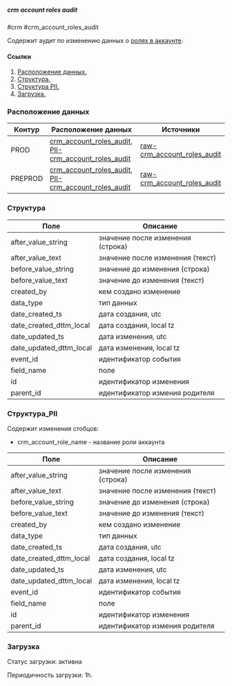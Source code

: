 ##### crm account roles audit
#crm #crm_account_roles_audit

Содержит аудит по изменению данных о [ролях в аккаунте](https://a.yandex-team.ru/arc_vcs/cloud/dwh/nirvana/vh/workflows/ods/yt/crm/crm_account_roles).


#### Ссылки
1. [Расположение данных.](#расположение-данных)
2. [Структура.](#структура)
3. [Структура PII.](#структура_PII)
4. [Загрузка.](#загрузка)


### Расположение данных

| Контур  | Расположение данных                                                                                                                                                                                                                                                                      | Источники                                                                                                                                              |
|---------|------------------------------------------------------------------------------------------------------------------------------------------------------------------------------------------------------------------------------------------------------------------------------------------|--------------------------------------------------------------------------------------------------------------------------------------------------------|
| PROD    | [crm_account_roles_audit](https://yt.yandex-team.ru/hahn/navigation?path=//home/cloud-dwh/data/prod/ods/crm/crm_account_roles_audit), [PII-crm_account_roles_audit](https://yt.yandex-team.ru/hahn/navigation?path=//home/cloud-dwh/data/prod/ods/crm/PII/crm_account_roles_audit)       | [raw-crm_account_roles_audit](https://yt.yandex-team.ru/hahn/navigation?path=//home/cloud-dwh/data/prod/raw/mysql/crm-cloud/cloud8_accountroles_audit) |
| PREPROD | [crm_account_roles_audit](https://yt.yandex-team.ru/hahn/navigation?path=//home/cloud-dwh/data/preprod/ods/crm/crm_account_roles_audit), [PII-crm_account_roles_audit](https://yt.yandex-team.ru/hahn/navigation?path=//home/cloud-dwh/data/preprod/ods/crm/PII/crm_account_roles_audit) | [raw-crm_account_roles_audit](https://yt.yandex-team.ru/hahn/navigation?path=//home/cloud-dwh/data/prod/raw/mysql/crm-cloud/cloud8_accountroles_audit) |


### Структура

| Поле                    | Описание                          |
|-------------------------|-----------------------------------|
| after_value_string      | значение после изменения (строка) |
| after_value_text        | значение после изменения (текст)  |
| before_value_string     | значение до изменения (строка)    |
| before_value_text       | значение до изменения (текст)     |
| created_by              | кем создано изменение             |
| data_type               | тип данных                        |
| date_created_ts         | дата создания, utc                |
| date_created_dttm_local | дата создания, local tz           |
| date_updated_ts         | дата изменения, utc               |
| date_updated_dttm_local | дата изменения, local tz          |
| event_id                | идентификатор события             |
| field_name              | поле                              |
| id                      | идентификатор изменения           |
| parent_id               | идентификатор измения родителя    |


### Структура_PII

Содержит изменения стобцов:
- crm_account_role_name - название роли аккаунта

| Поле                    | Описание                          |
|-------------------------|-----------------------------------|
| after_value_string      | значение после изменения (строка) |
| after_value_text        | значение после изменения (текст)  |
| before_value_string     | значение до изменения (строка)    |
| before_value_text       | значение до изменения (текст)     |
| created_by              | кем создано изменение             |
| data_type               | тип данных                        |
| date_created_ts         | дата создания, utc                |
| date_created_dttm_local | дата создания, local tz           |
| date_updated_ts         | дата изменения, utc               |
| date_updated_dttm_local | дата изменения, local tz          |
| event_id                | идентификатор события             |
| field_name              | поле                              |
| id                      | идентификатор изменения           |
| parent_id               | идентификатор измения родителя    |


### Загрузка
Статус загрузки: активна

Периодичность загрузки: 1h.
